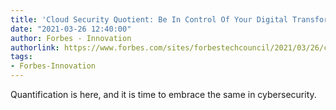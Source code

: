 ```yaml
---
title: 'Cloud Security Quotient: Be In Control Of Your Digital Transformation'
date: "2021-03-26 12:40:00"
author: Forbes - Innovation
authorlink: https://www.forbes.com/sites/forbestechcouncil/2021/03/26/cloud-security-quotient-be-in-control-of-your-digital-transformation/
tags:
- Forbes-Innovation
---
```

Quantification is here, and it is time to embrace the same in cybersecurity.